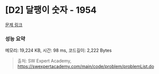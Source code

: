 # [D2] 달팽이 숫자 - 1954 

[문제 링크](https://swexpertacademy.com/main/code/problem/problemDetail.do?contestProbId=AV5PobmqAPoDFAUq) 

### 성능 요약

메모리: 19,224 KB, 시간: 98 ms, 코드길이: 2,222 Bytes



> 출처: SW Expert Academy, https://swexpertacademy.com/main/code/problem/problemList.do